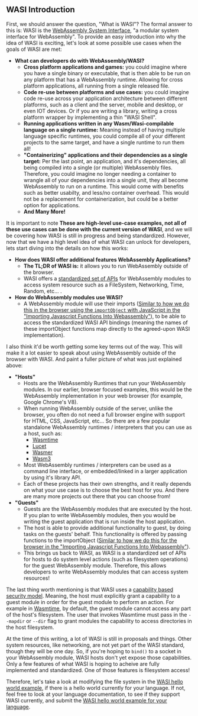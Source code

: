 ## WASI Introduction

First, we should answer the question, "What is WASI"? The formal answer to this is: WASI is the [WebAssembly System Interface](https://wasi.dev/), "a modular system interface for WebAssembly". To provide an easy introduction into why the idea of WASI is exciting, let's look at some possible use cases when the goals of WASI are met:

- **What can developers do with WebAssembly/WASI?**
  - **Cross platform applications and games:** you could imagine where you have a single binary or executable, that is then able to be run on any platform that has a WebAssembly runtime. Allowing for cross platform applications, all running from a single released file.
  - **Code re-use between platforms and use cases:** you could imagine code re-use across your application architecture between different platforms, such as a client and the server, mobile and desktop, or even IOT devices. Or if you are writing a library, writing a cross platform wrapper by implementing a thin "WASI Shell".
  - **Running applications written in any Wasm/Wasi-compilable language on a single runtime:** Meaning instead of having multiple language specific runtimes, you could compile all of your different projects to the same target, and have a single runtime to run them all!
  - **"Containerizing" applications and their dependencies as a single target:** Per the last point, an application, and it's dependencies, all being compiled into a single (or multiple) WebAssembly files. Therefore, you could imagine no longer needing a container to wrangle all of your dependencies into a single unit, they all become WebAssembly to run on a runtime. This would come with benefits such as better usabilty, and less/no container overhead. This would not be a replacement for containerization, but could be a better option for applications.
  - **And Many More!**

It is important to note **These are high-level use-case examples, not all of these use cases can be done with the current version of WASI**, and we will be covering how WASI is still in progress and being standardized. However, now that we have a high level idea of what WASI can unlock for developers, lets start diving into the details on how this works:

- **How does WASI offer additional features WebAssembly Applications?**
  - **The TL;DR of WASI is:** it allows you to run WebAssembly outside of the browser.
  - WASI offers a [standardized set of APIs](https://github.com/WebAssembly/WASI/blob/master/phases/snapshot/docs.md) for WebAssembly modules to access system resource such as a FileSystem, Networking, Time, Random, etc... .
- **How do WebAssembly modules use WASI?**
  - A WebAssembly module will use their imports ([Similar to how we do this in the browser using the `importObject` with JavaScript in the "Importing Javascript Functions Into Webassembly"](/example-redirect?exampleName=importing-javascript-functions-into-webassembly)), to be able to access the standardized WASI API bindings (meaning the names of these importObject functions map directly to the agreed-upon WASI implementation).

I also think it'd be worth getting some key terms out of the way. This will make it a lot easier to speak about using WebAssembly outside of the browser with WASI. And paint a fuller picture of what was just explained above:

- **"Hosts"**
  - Hosts are the WebAssembly Runtimes that run your WebAssembly modules. In our earlier, browser focused examples, this would be the WebAssembly implementation in your web browser (for example, Google Chrome's V8).
  - When running WebAssembly outside of the server, unlike the browser, you often do not need a full browser engine with support for HTML, CSS, JavaScript, etc... So there are a few popular standalone WebAssembly runtimes / interpreters that you can use as a host, such as:
    - [Wasmtime](https://wasmtime.dev/)
    - [Lucet](https://github.com/bytecodealliance/lucet)
    - [Wasmer](https://wasmer.io/)
    - [Wasm3](https://github.com/wasm3/wasm3)
  - Most WebAssembly runtimes / interpreters can be used as a command line interface, or embedded/linked in a larger application by using it's library API.
  - Each of these projects has their own strengths, and it really depends on what your use case is to choose the best host for you. And there are many more projects out there that you can choose from!
- **"Guests"**
  - Guests are the WebAssembly modules that are executed by the host. If you plan to write WebAssembly modules, then you would be writing the guest application that is run inside the host application.
  - The host is able to provide additional functionality to guest, by doing tasks on the guests' behalf. This functionality is offered by passing functions to the importObject ([Similar to how we do this for the browser in the "Importing Javascript Functions Into Webassembly"](/example-redirect?exampleName=importing-javascript-functions-into-webassembly)).
  - This brings us back to WASI, as WASI is a standardized set of APIs for hosts to do system level actions (such as filesystem operations) for the guest WebAssembly module. Therefore, this allows developers to write WebAssembly modules that can access system resources!

The last thing worth mentioning is that WASI uses a [capability based security model](https://github.com/bytecodealliance/wasmtime/blob/master/docs/WASI-capabilities.md). Meaning, the host must explicitly grant a capability to a guest module in order for the guest module to perform an action. For example in [Wasmtime](https://wasmtime.dev/), by default, the guest module cannot access any part of the host's filesystem. The user that invokes Wasmtime must pass in the `--mapdir` or `--dir` flag to grant modules the capability to access directories in the host filesystem.

At the time of this writing, a lot of WASI is still in proposals and things. Other system resources, like networking, are not yet part of the WASI standard, though they will be one day. So, if you're hoping to `bind()` to a socket in your WebAssembly module, WASI hosts don't yet expose those capabilities. Only a few features of what WASI is hoping to acheive are fully implemented and standardized. One of those features is filesystem access!

Therefore, let's take a look at modifying the file system in the [WASI hello world example](/example-redirect?exampleName=wasi-hello-world), if there is a hello world currently for your language. If not, feel free to look at your language documentation, to see if they support WASI currently, and submit the [WASI hello world example for your language](https://github.com/torch2424/wasm-by-example).
